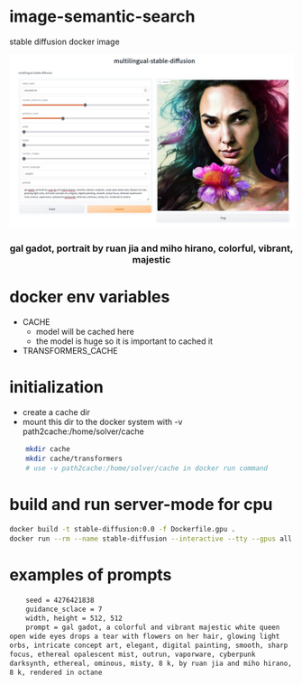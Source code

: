 # image-semantic-search
stable diffusion docker image 

<p align="center"> 
  <img src="./images/gal-gadot.jpg">
  <h3 align="center">
    gal gadot, portrait by ruan jia and miho hirano, colorful, vibrant, majestic
  </h3>  
</p>


# docker env variables 
* CACHE 
    * model will be cached here 
    * the model is huge so it is important to cached it 
* TRANSFORMERS_CACHE

# initialization 
* create a cache dir 
* mount this dir to the docker system with -v path2cache:/home/solver/cache

```bash
    mkdir cache 
    mkdir cache/transformers
    # use -v path2cache:/home/solver/cache in docker run command  
```

# build and run server-mode for cpu 
```bash
docker build -t stable-diffusion:0.0 -f Dockerfile.gpu .
docker run --rm --name stable-diffusion --interactive --tty --gpus all -v path2cache:/home/solver/cache -p hostport:display_port stable-diffusion:0.0 --display_port 7068 --language_source 'french' --token your-token
``` 

# examples of prompts 
```
    seed = 4276421838
    guidance_sclace = 7
    width, height = 512, 512
    prompt = gal gadot, a colorful and vibrant majestic white queen open wide eyes drops a tear with flowers on her hair, glowing light orbs, intricate concept art, elegant, digital painting, smooth, sharp focus, ethereal opalescent mist, outrun, vaporware, cyberpunk darksynth, ethereal, ominous, misty, 8 k, by ruan jia and miho hirano, 8 k, rendered in octane 
```


